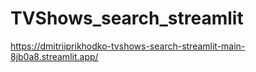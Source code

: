 # TVShows_search_streamlit

https://dmitriiprikhodko-tvshows-search-streamlit-main-8jb0a8.streamlit.app/
